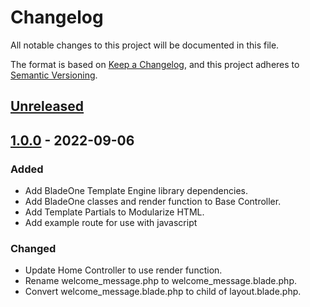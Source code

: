 # Changelog

All notable changes to this project will be documented in this file.

The format is based on [Keep a Changelog](https://keepachangelog.com/en/1.0.0/),
and this project adheres to [Semantic Versioning](https://semver.org/spec/v2.0.0.html).

## [Unreleased]

## [1.0.0] - 2022-09-06

### Added

-   Add BladeOne Template Engine library dependencies.
-   Add BladeOne classes and render function to Base Controller.
-   Add Template Partials to Modularize HTML.
-   Add example route for use with javascript

### Changed

-   Update Home Controller to use render function.
-   Rename welcome_message.php to welcome_message.blade.php.
-   Convert welcome_message.blade.php to child of layout.blade.php.

[unreleased]: https://github.com/ManuelGil/ci4-blade/compare/v1.0.0...HEAD
[1.0.0]: https://github.com/ManuelGil/ci4-blade/releases/tag/v1.0.0
